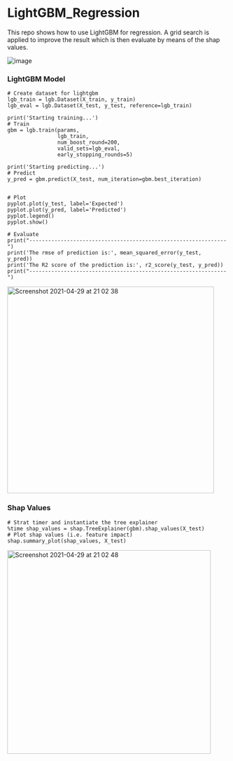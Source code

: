 # LightGBM_Regression
This repo shows how to use LightGBM for regression. A grid search is applied to improve the result which is then evaluate by means of the shap values.

![image](https://user-images.githubusercontent.com/71548024/116604775-dad64f80-a92e-11eb-998b-66fee1da6238.png)

### LightGBM Model

```
# Create dataset for lightgbm
lgb_train = lgb.Dataset(X_train, y_train)
lgb_eval = lgb.Dataset(X_test, y_test, reference=lgb_train)

print('Starting training...')
# Train
gbm = lgb.train(params,
                lgb_train,
                num_boost_round=200,
                valid_sets=lgb_eval,
                early_stopping_rounds=5)

print('Starting predicting...')
# Predict
y_pred = gbm.predict(X_test, num_iteration=gbm.best_iteration)


# Plot
pyplot.plot(y_test, label='Expected')
pyplot.plot(y_pred, label='Predicted')
pyplot.legend()
pyplot.show()

# Evaluate
print("---------------------------------------------------------------")
print('The rmse of prediction is:', mean_squared_error(y_test, y_pred))
print('The R2 score of the prediction is:', r2_score(y_test, y_pred))
print("---------------------------------------------------------------")
```
<img width="472" alt="Screenshot 2021-04-29 at 21 02 38" src="https://user-images.githubusercontent.com/71548024/116604356-4bc93780-a92e-11eb-9f01-080352e630b8.png">

### Shap Values
```
# Strat timer and instantiate the tree explainer
%time shap_values = shap.TreeExplainer(gbm).shap_values(X_test)
# Plot shap values (i.e. feature impact)
shap.summary_plot(shap_values, X_test)
```

<img width="465" alt="Screenshot 2021-04-29 at 21 02 48" src="https://user-images.githubusercontent.com/71548024/116604555-92b72d00-a92e-11eb-8283-9682137827ed.png">

